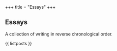 +++
title = "Essays"
+++

## Essays

A collection of writing in reverse chronological order.

{{ listposts }}
